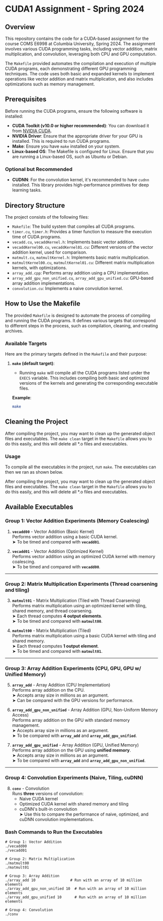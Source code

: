 # CUDA1 Assignment - Spring 2024

## **Overview**

This repository contains the code for a CUDA-based assignment for the course COMS E6998 at Columbia University, Spring 2024. The assignment involves various CUDA programming tasks, including vector addition, matrix multiplication, and convolution, leveraging both CPU and GPU computation.

The `Makefile` provided automates the compilation and execution of multiple CUDA programs, each demonstrating different GPU programming techniques. The code uses both basic and expanded kernels to implement operations like vector addition and matrix multiplication, and also includes optimizations such as memory management.

## **Prerequisites**

Before running the CUDA programs, ensure the following software is installed:

- **CUDA Toolkit (v10.0 or higher recommended)**: You can download it from [NVIDIA CUDA](https://developer.nvidia.com/cuda-toolkit).
- **NVIDIA Driver**: Ensure that the appropriate driver for your GPU is installed. This is required to run CUDA programs.
- **Make**: Ensure you have `make` installed on your system.
- **Linux-based OS**: The Makefile is configured for Linux. Ensure that you are running a Linux-based OS, such as Ubuntu or Debian.
  
### **Optional but Recommended**

- **CUDNN**: For the convolution kernel, it's recommended to have `cudnn` installed. This library provides high-performance primitives for deep learning tasks.

## **Directory Structure**

The project consists of the following files:

- `Makefile`: The build system that compiles all CUDA programs.
- `timer.cu`, `timer.h`: Provides a timer function to measure the execution time of CUDA programs.
- `vecadd.cu`, `vecaddKernel.h`: Implements basic vector addition.
- `vecaddKernel00.cu`, `vecaddKernel01.cu`: Different versions of the vector addition kernel, used for comparison.
- `matmult.cu`, `matmultKernel.h`: Implements basic matrix multiplication.
- `matmultKernel00.cu`, `matmultKernel01.cu`: Different matrix multiplication kernels, with optimizations.
- `array_add.cpp`: Performs array addition using a CPU implementation.
- `array_add_gpu_non_unified.cu`, `array_add_gpu_unified.cu`: GPU-based array addition implementations.
- `convolution.cu`: Implements a naive convolution kernel.

## **How to Use the Makefile**

The provided `Makefile` is designed to automate the process of compiling and running the CUDA programs. It defines various targets that correspond to different steps in the process, such as compilation, cleaning, and creating archives.

### **Available Targets**

Here are the primary targets defined in the `Makefile` and their purpose:

1. **`make` (default target)**:
   - Running `make` will compile all the CUDA programs listed under the `EXECS` variable. This includes compiling both basic and optimized versions of the kernels and generating the corresponding executable files.

   **Example**:
   ```bash
   make
## **Cleaning the Project**

After compiling the project, you may want to clean up the generated object files and executables. The `make clean` target in the `Makefile` allows you to do this easily, and this will delete all *.o files and executables. 

### **Usage**

To compile all the executables in the project, run `make`. The executables can then we ran as shown below. 

After compiling the project, you may want to clean up the generated object files and executables. The `make clean` target in the `Makefile` allows you to do this easily, and this will delete all *.o files and executables. 

## **Available Executables**

### Group 1: Vector Addition Experiments (Memory Coalescing)

1. **`vecadd00`** - Vector Addition (Basic Kernel)  
   Performs vector addition using a basic CUDA kernel.  
   ➤ To be timed and compared with **`vecadd01`**.

2. **`vecadd01`** - Vector Addition (Optimized Kernel)  
   Performs vector addition using an optimized CUDA kernel with memory coalescing.  
   ➤ To be timed and compared with **`vecadd00`**.

---

### Group 2: Matrix Multiplication Experiments (Thread coarsening and tiling)

3. **`matmult01`** - Matrix Multiplication (Tiled with Thread Coarsening)  
   Performs matrix multiplication using an optimized kernel with tiling, shared memory, and thread coarsening.  
   ➤ Each thread computes **4 output elements**.  
   ➤ To be timed and compared with **`matmult00`**.

4. **`matmult00`** - Matrix Multiplication (Tiled)  
   Performs matrix multiplication using a basic CUDA kernel with tiling and shared memory.  
   ➤ Each thread computes **1 output element**.  
   ➤ To be timed and compared with **`matmult01`**.

---

### Group 3: Array Addition Experiments (CPU, GPU, GPU w/ Unified Memory)

5. **`array_add`** - Array Addition (CPU Implementation)  
   Performs array addition on the CPU.  
   ➤ Accepts array size in millions as an argument.  
   ➤ Can be compared with the GPU versions for performance.

6. **`array_add_gpu_non_unified`** - Array Addition (GPU, Non-Uniform Memory Access)  
   Performs array addition on the GPU with standard memory management.  
   ➤ Accepts array size in millions as an argument.  
   ➤ To be compared with **`array_add`** and **`array_add_gpu_unified`**.

7. **`array_add_gpu_unified`** - Array Addition (GPU, Unified Memory)  
   Performs array addition on the GPU using **unified memory**.  
   ➤ Accepts array size in millions as an argument.  
   ➤ To be compared with **`array_add`** and **`array_add_gpu_non_unified`**.

---

### Group 4: Convolution Experiments (Naive, Tiling, cuDNN)

8. **`conv`** - Convolution  
   Runs **three** versions of convolution:  
   - Naive CUDA kernel  
   - Optimized CUDA kernel with shared memory and tiling  
   - cuDNN's built-in convolution  
   ➤ Use this to compare the performance of naive, optimized, and cuDNN convolution implementations.


### Bash Commands to Run the Executables

```
# Group 1: Vector Addition
./vecadd00
./vecadd01

# Group 2: Matrix Multiplication
./matmult00
./matmult01

# Group 3: Array Addition
./array_add 10                # Run with an array of 10 million elements
./array_add_gpu_non_unified 10  # Run with an array of 10 million elements
./array_add_gpu_unified 10      # Run with an array of 10 million elements

# Group 4: Convolution
./conv


